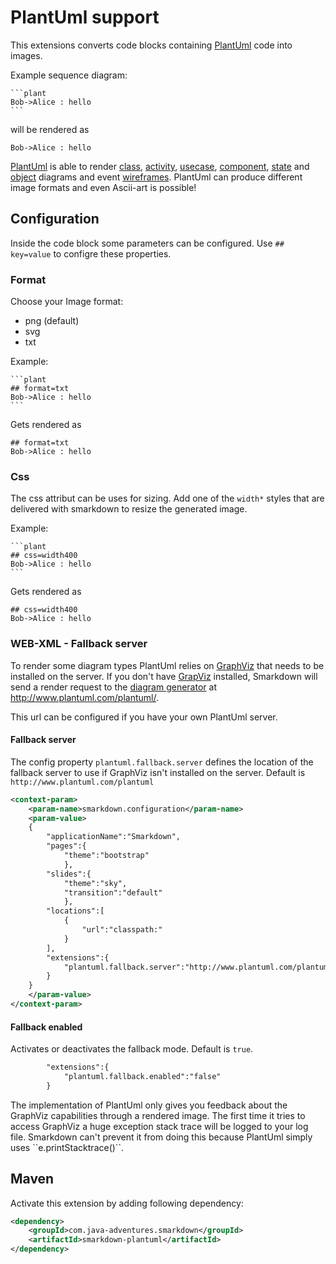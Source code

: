 # PlantUml support


This extensions converts code blocks containing [PlantUml](http://plantuml.sourceforge.net)
code into images.


Example sequence diagram:

	```plant
	Bob->Alice : hello
	```

will be rendered as

```plant
Bob->Alice : hello
```


[PlantUml](http://plantuml.sourceforge.net) is able to render [class](http://plantuml.sourceforge.net/classes.html), [activity](http://plantuml.sourceforge.net/activity2.html), [usecase](http://plantuml.sourceforge.net/usecase.html), [component](http://plantuml.sourceforge.net/component.html), [state](http://plantuml.sourceforge.net/state.html) and [object](http://plantuml.sourceforge.net/objects.html) diagrams and event [wireframes](http://plantuml.sourceforge.net/salt.html). PlantUml can produce different image formats and even Ascii-art is possible!


## Configuration

Inside the code block some parameters can be configured. Use ``## key=value`` to configre these properties.


### Format

Choose your Image format:

- png (default)
- svg
- txt


Example:

	```plant
	## format=txt
	Bob->Alice : hello
	```
	
Gets rendered as

```plant
## format=txt
Bob->Alice : hello
```


### Css

The css attribut can be uses for sizing. Add one of the ``width*`` styles that are delivered with smarkdown to resize the generated image.


Example:

	```plant
	## css=width400
	Bob->Alice : hello
	```
	
Gets rendered as

```plant
## css=width400
Bob->Alice : hello
```


### WEB-XML - Fallback server

To render some diagram types PlantUml relies on [GraphViz](http://graphviz.org/) that needs to be installed on the server. If you don't have [GrapViz](http://graphviz.org/) installed, Smarkdown will send a render request
to the [diagram generator](http://www.plantuml.com/plantuml/) at http://www.plantuml.com/plantuml/.

This url can be configured if you have your own PlantUml server.


#### Fallback server

The config property ``plantuml.fallback.server`` defines the location of the fallback server to use 
if GraphViz isn't installed on the server. Default is ``http://www.plantuml.com/plantuml``

```xml
<context-param>
	<param-name>smarkdown.configuration</param-name>
	<param-value>
	{
		"applicationName":"Smarkdown",
		"pages":{
			"theme":"bootstrap"
			},
		"slides":{
			"theme":"sky",
			"transition":"default"
			},
		"locations":[
			{
				"url":"classpath:"
			}
		],
		"extensions":{
			"plantuml.fallback.server":"http://www.plantuml.com/plantuml"
		}
	}
	</param-value>
</context-param>
```


#### Fallback enabled

Activates or deactivates the fallback mode. Default is ``true``.

```xml
		"extensions":{
			"plantuml.fallback.enabled":"false"
		}
```


<div class='alert'>
The implementation of PlantUml only gives you feedback about the GraphViz capabilities through a rendered image. The first time it tries to access GraphViz a
huge exception stack trace will be logged to your log file. Smarkdown can't prevent it from doing this because PlantUml simply uses ``e.printStacktrace()``.
</div>



## Maven

Activate this extension by adding following dependency:

```xml
<dependency>
    <groupId>com.java-adventures.smarkdown</groupId>
    <artifactId>smarkdown-plantuml</artifactId>
</dependency>
```
